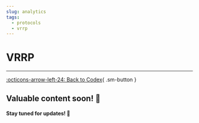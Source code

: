 ```yaml
---
slug: analytics
tags:
  - protocols
  - vrrp
---
```


# **VRRP**

---

[:octicons-arrow-left-24: Back to Codex](../index.md){ .sm-button }

## Valuable content soon! 🚀  
#### Stay tuned for updates! 🌟